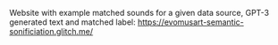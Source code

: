 Website with example matched sounds for a given data source, GPT-3 generated text and matched label: https://evomusart-semantic-sonificiation.glitch.me/
